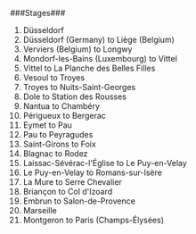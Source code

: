###Stages###

1. Düsseldorf
2. Düsseldorf (Germany) to Liège (Belgium)
3. Verviers (Belgium) to Longwy
4. Mondorf-les-Bains (Luxembourg) to Vittel
5. Vittel to La Planche des Belles Filles
6. Vesoul to Troyes
7. Troyes to Nuits-Saint-Georges
8. Dole to Station des Rousses
9. Nantua to Chambéry
10. Périgueux to Bergerac
11. Eymet to Pau
12. Pau to Peyragudes
13. Saint-Girons to Foix
14. Blagnac to Rodez
15. Laissac-Sévérac-l'Église to Le Puy-en-Velay
16. Le Puy-en-Velay to Romans-sur-Isère
17. La Mure to Serre Chevalier
18. Briançon to Col d'Izoard
19. Embrun to Salon-de-Provence
20. Marseille
21. Montgeron to Paris (Champs-Élysées)
